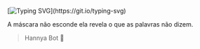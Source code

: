 [![Typing SVG](https://readme-typing-svg.herokuapp.com/?color=9b252c&size=35&center=true&vCenter=true&width=1000&lines=Hello;I+am+Hannya!)](https://git.io/typing-svg)


A máscara não esconde ela revela o que as palavras não dizem.
>Hannya Bot 👹

